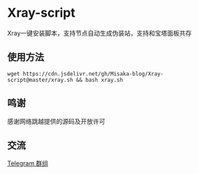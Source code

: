 # Xray-script

Xray一键安装脚本，支持节点自动生成伪装站，支持和宝塔面板共存

## 使用方法

```shell
wget https://cdn.jsdelivr.net/gh/Misaka-blog/Xray-script@master/xray.sh && bash xray.sh
```

## 鸣谢

感谢网络跳越提供的源码及开放许可

## 交流

[Telegram 群组](https://t.me/misakanetcn)
